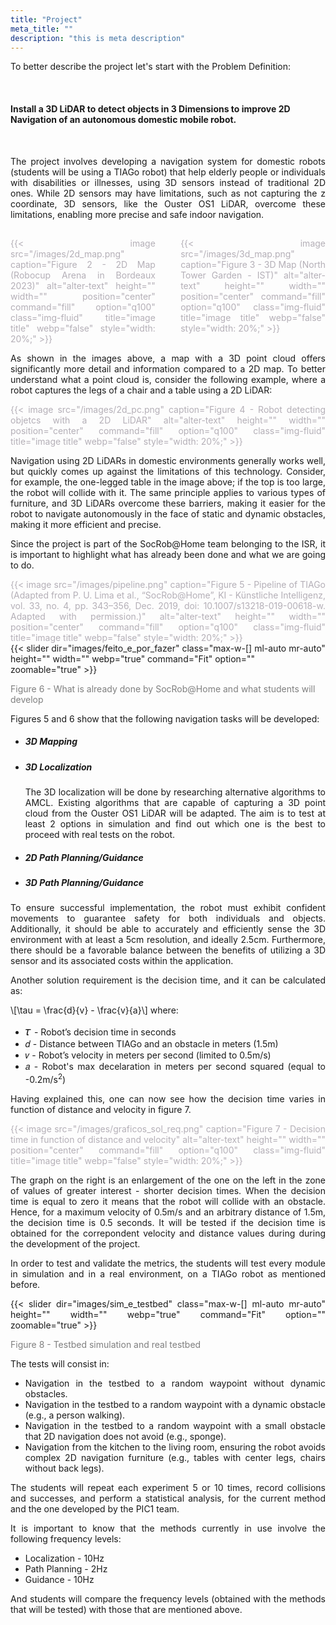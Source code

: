 ```yaml
---
title: "Project"
meta_title: ""
description: "this is meta description"
---
```


<div style="text-align: justify;">

To better describe the project let's start with the Problem Definition:
</div>
<br>

#### **Install a 3D LiDAR to detect objects in 3 Dimensions to improve 2D Navigation of an autonomous domestic mobile robot.**

<br>
<!-- Install a 3D LiDAR to detect objects in 3 Dimensions to improve 2D Navigation of an autonomous domestic mobile robot. -->

<div style="text-align: justify;">

The project involves developing a navigation system for domestic robots (students will be using a TIAGo robot) that help elderly people or individuals with disabilities or illnesses, using 3D sensors instead of traditional 2D ones. While 2D sensors may have limitations, such as not capturing the z coordinate, 3D sensors, like the Ouster OS1 LiDAR, overcome these limitations, enabling more precise and safe indoor navigation.

</div>

<div style="display: flex; align-items: flex-start;">
    <div style="flex: 1; color: #b4afb7; margin-top: 3%; margin-right:8%; text-align: justify;">
       {{< image src="/images/2d_map.png" caption="Figure 2 - 2D Map (Robocup Arena in Bordeaux 2023)" alt="alter-text" height="" width="" position="center" command="fill" option="q100" class="img-fluid" title="image title"  webp="false" style="width: 20%;" >}}
    </div>
    <div style="flex: 1; color: #b4afb7; margin-top: 3%; margin-right:0%; text-align: justify;">
        {{< image src="/images/3d_map.png" caption="Figure 3 - 3D Map (North Tower Garden - IST)" alt="alter-text" height="" width="" position="center" command="fill" option="q100" class="img-fluid" title="image title"  webp="false" style="width: 20%;" >}}
    </div>
</div>

<div style="text-align: justify;">

As shown in the images above, a map with a 3D point cloud offers significantly more detail and information compared to a 2D map. To better understand what a point cloud is, consider the following example, where a robot captures the legs of a chair and a table using a 2D LiDAR:

</div>

<div style="display: flex; align-items: flex-start;">
    <div style="flex: 1; color: #b4afb7; margin-top: 0%; margin-right:0%; text-align: justify;">
       {{< image src="/images/2d_pc.png" caption="Figure 4 - Robot detecting objetcs with a 2D LiDAR" alt="alter-text" height="" width="" position="center" command="fill" option="q100" class="img-fluid" title="image title"  webp="false" style="width: 20%;" >}}
    </div>
</div>

<div style="text-align: justify;">

Navigation using 2D LiDARs in domestic environments generally works well, but quickly comes up against the limitations of this technology. Consider, for example, the one-legged table in the image above; if the top is too large, the robot will collide with it. The same principle applies to various types of furniture, and 3D LiDARs overcome these barriers, making it easier for the robot to navigate autonomously in the face of static and dynamic obstacles, making it more efficient and precise.

Since the project is part of the SocRob@Home team belonging to the ISR, it is important to highlight what has already been done and what we are going to do. 

</div>

<div style="display: flex; align-items: flex-start;">
    <div style="flex: 1; color: #b4afb7; margin-top: 0%; margin-right:0%; text-align: justify;">
       {{< image src="/images/pipeline.png" caption="Figure 5 - Pipeline of TIAGo (Adapted from P. U. Lima et al., “SocRob@Home”, KI - Künstliche Intelligenz, vol. 33, no. 4, pp. 343–356, Dec. 2019, doi: 10.1007/s13218-019-00618-w. Adapted with permission.)" alt="alter-text" height="" width="" position="center" command="fill" option="q100" class="img-fluid" title="image title"  webp="false" style="width: 20%;" >}}
    </div>
</div>

<div class="image-slider-container">
    <div class="slider-wrapper">
        {{< slider dir="images/feito_e_por_fazer" class="max-w-[] ml-auto mr-auto" height="" width="" webp="true" command="Fit" option="" zoomable="true" >}}
    </div>
    <p class="caption" style="color: #7f7f7f; font-size: 14px;">Figure 6 - What is already done by SocRob@Home and what students will develop</p>
</div>

<div style="text-align: justify;">

Figures 5 and 6 show that the following navigation tasks will be developed: 

- ##### 3D Mapping
- ##### 3D Localization

    The 3D localization will be done by researching alternative algorithms to AMCL. Existing algorithms that are capable of capturing a 3D point cloud from the Ouster OS1 LiDAR will be adapted. The aim is to test at least 2 options in simulation and find out which one is the best to proceed with real tests on the robot.

- ##### 2D Path Planning/Guidance
- ##### 3D Path Planning/Guidance

</div>

<div style="text-align: justify;">

To ensure successful implementation, the robot must exhibit confident movements to guarantee safety for both individuals and objects. Additionally, it should be able to accurately and efficiently sense the 3D environment with at least a 5cm resolution, and ideally 2.5cm. Furthermore, there should be a favorable balance between the benefits of utilizing a 3D sensor and its associated costs within the application.

Another solution requirement is the decision time, and it can be calculated as:

\\[\tau = \frac{d}{v} - \frac{v}{a}\\] 
where:
- <span style="font-size: 130%;">𝜏 </span> - Robot’s decision time in seconds 
- <span style="font-family: 'Times New Roman', Times, serif;">𝑑</span> - Distance between TIAGo and an obstacle in meters (1.5m)
- <span style="font-family: 'Times New Roman', Times, serif;">𝑣</span> - Robot’s velocity in meters per second (limited to 0.5m/s)
- <span style="font-family: 'Times New Roman', Times, serif;">𝑎</span> - Robot's max decelaration in meters per second squared (equal to -0.2m/s<sup>2</sup>)

Having explained this, one can now see how the decision time varies in function of distance and velocity in figure 7.

<div style="display: flex; align-items: flex-start;">
    <div style="flex: 1; color: #b4afb7; margin-top: 0%; margin-right:0%; text-align: justify;">
       {{< image src="/images/graficos_sol_req.png" caption="Figure 7 - Decision time in function of distance and velocity" alt="alter-text" height="" width="" position="center" command="fill" option="q100" class="img-fluid" title="image title"  webp="false" style="width: 20%;" >}}
    </div>
</div>

The graph on the right is an enlargement of the one on the left in the zone of values of greater interest - shorter decision times. When the decision time is equal to zero it means that the robot will collide with an obstacle.
Hence, for a maximum velocity of 0.5m/s and an arbitrary distance of 1.5m, the decision time is 0.5 seconds.
It will be tested if the decision time is obtained for the correpondent velocity and distance values during during the development of the project.

In order to test and validate the metrics, the students will test every module in simulation and in a real environment, on a TIAGo robot as mentioned before.

<div class="image-slider-container">
    <div class="slider-wrapper">
        {{< slider dir="images/sim_e_testbed" class="max-w-[] ml-auto mr-auto" height="" width="" webp="true" command="Fit" option="" zoomable="true" >}}
    </div>
    <p class="caption" style="color: #7f7f7f; font-size: 14px;">Figure 8 - Testbed simulation and real testbed</p>
</div>

The tests will consist in:
- Navigation in the testbed to a random waypoint without dynamic obstacles.
- Navigation in the testbed to a random waypoint with a dynamic obstacle (e.g., a person walking).
- Navigation in the testbed to a random waypoint with a small obstacle that 2D navigation does not avoid (e.g., sponge).
- Navigation from the kitchen to the living room, ensuring the robot avoids complex 2D navigation furniture (e.g., tables with center legs, chairs without back legs).

The students will repeat each experiment 5 or 10 times, record collisions and successes, and perform a statistical analysis, for the current method and the one developed by the PIC1 team.

It is important to know that the methods currently in use involve the following frequency levels: 
- Localization - 10Hz 
- Path Planning - 2Hz 
- Guidance - 10Hz

And students will compare the frequency levels (obtained with the methods that will be tested) with those that are mentioned above.

</div>

